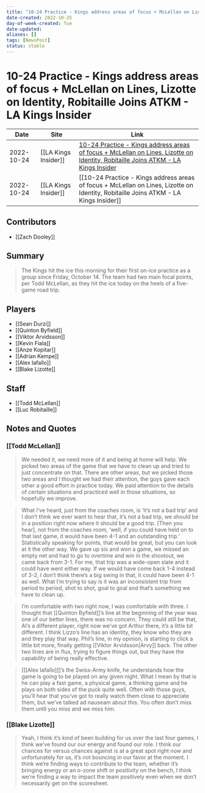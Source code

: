```yaml
---
title: "10-24 Practice - Kings address areas of focus + McLellan on Lines, Lizotte on Identity, Robitaille Joins ATKM - LA Kings Insider"
date-created: 2022-10-25
day-of-week-created: Tue
date-updated: 
aliases: []
tags: [NewsPost]
status: stable
---
```


# 10-24 Practice - Kings address areas of focus + McLellan on Lines, Lizotte on Identity, Robitaille Joins ATKM - LA Kings Insider

| Date       | Site                 | Link                                                                                                                                                                                                                                                                               |
| ---------- | -------------------- | ---------------------------------------------------------------------------------------------------------------------------------------------------------------------------------------------------------------------------------------------------------------------------------- |
| 2022-10-24 | [[LA Kings Insider]] | [10-24 Practice - Kings address areas of focus + McLellan on Lines, Lizotte on Identity, Robitaille Joins ATKM - LA Kings Insider](https://lakingsinsider.com/2022/10/24/10-24-practice-kings-address-areas-of-focus-mclellan-on-lines-lizotte-on-identity-robitaille-joins-atkm/) |
| 2022-10-24 | [[LA Kings Insider]] | [[10-24 Practice - Kings address areas of focus + McLellan on Lines, Lizotte on Identity, Robitaille Joins ATKM - LA Kings Insider]]                                                                                                                                               |

## Contributors
- [[Zach Dooley]]


## Summary
> The Kings hit the ice this morning for their first on-ice practice as a group since Friday, October 14. The team had two main focal points, per Todd McLellan, as they hit the ice today on the heels of a five-game road trip.


## Players
- [[Sean Durzi]]
- [[Quinton Byfield]]
- [[Viktor Arvidsson]]
- [[Kevin Fiala]]
- [[Anze Kopitar]]
- [[Adrian Kempe]]
- [[Alex Iafallo]]
- [[Blake Lizotte]]


## Staff
- [[Todd McLellan]]
- [[Luc Robitaille]]


## Notes and Quotes
### [[Todd McLellan]]
> We needed it, we need more of it and being at home will help. We picked two areas of the game that we have to clean up and tried to just concentrate on that. There are other areas, but we picked those two areas and I thought we had their attention, the guys gave each other a good effort in practice today. We paid attention to the details of certain situations and practiced well in those situations, so hopefully we improve.

> What I’ve heard, just from the coaches room, is ‘it’s not a bad trip’ and I don’t think we ever want to hear that, it’s not a bad trip, we should be in a position right now where it should be a good trip. \[Then you hear], not from the coaches room, ‘well, if you could have held on to that last game, it would have been 4-1 and an outstanding trip.’ Statistically speaking for points, that would be great, but you can look at it the other way. We gave up six and won a game, we missed an empty net and had to go to overtime and win in the shootout, we came back from 3-1. For me, that trip was a wide-open slate and it could have went either way. If we would have come back 1-4 instead of 3-2, I don’t think there’s a big swing in that, it could have been 4-1 as well. What I’m trying to say is it was an inconsistent trip from period to period, shot to shot, goal to goal and that’s something we have to clean up.

> I’m comfortable with two right now, I was comfortable with three. I thought that [[Quinton Byfield]]’s line at the beginning of the year was one of our better lines, there was no concern. They could still be that, Al’s a different player, right now we’ve got Arthur there, it’s a little bit different. I think Lizzo’s line has an identity, they know who they are and they play that way. Phil’s line, in my opinion, is starting to click a little bit more, finally getting [[Viktor Arvidsson|Arvy]] back. The other two lines are in flux, trying to figure things out, but they have the capability of being really effective.

> \[[[Alex Iafallo]]]’s the Swiss-Army knife, he understands how the game is going to be played on any given night. What I mean by that is he can play a fast game, a physical game, a thinking game and he plays on both sides of the puck quite well. Often with those guys, you’ll hear that you’ve got to really watch them close to appreciate them, but we’ve talked ad nauseam about this. You often don’t miss them until you miss and we miss him.

### [[Blake Lizotte]]
> Yeah, I think it’s kind of been building for us over the last four games, I think we’ve found our our energy and found our role. I think our chances for versus chances against is at a great spot right now and unfortunately for us, it’s not bouncing in our favor at the moment. I think we’re finding ways to contribute to the team, whether it’s bringing energy or an o-zone shift or positivity on the bench, I think we’re finding a way to impact the team positively even when we don’t necessarily get on the scoresheet.